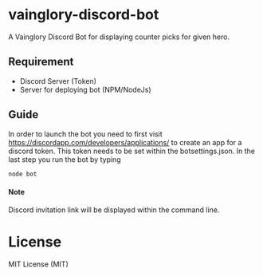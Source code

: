 # vainglory-discord-bot

A Vainglory Discord Bot for displaying counter picks for given hero. 

## Requirement
- Discord Server (Token)
- Server for deploying bot (NPM/NodeJs)

## Guide
In order to launch the bot you need to first visit https://discordapp.com/developers/applications/ to create an app for a discord token.
This token needs to be set within the botsettings.json.
In the last step you run the bot by typing
```Bash
node bot
```

#### Note
Discord invitation link will be displayed within the command line.

# License
MIT License (MIT)
